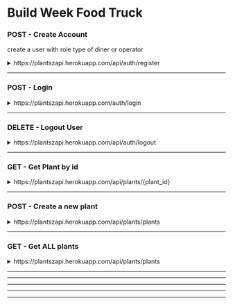 # Build Week Food Truck

### POST - Create Account
create a user with role type of diner or operator
<details>
<summary>https://plantszapi.herokuapp.com/api/auth/register</summary>

```JSON
what you need:
{
    "username": "Joe",
    "password": "1234",
    "phoneNumber":"775-123-1456"
}

what you get back:
{
    "data": {
        "user_id": 1,
        "username": "Joe",
        "password": "$2a$08$0oUfmvlujUay2NBGG8CWJOhqhpB8gZRk/UmVa9X8NEZhUKDVIxt5S",
       
    }
}
```
</details>

-----------------------------------------------------------------------------------------

### POST - Login
<details>
<summary>https://plantszapi.herokuapp.com/auth/login</summary>

```JSON
what you need:
role can be operator or diner
{
    "username": "luke",
    "password": "1234",
   
}

what you get back:
{
    "message": "luke is back!",
    "token": "eyJhbGciOiJIUzI1NiIsInR5cCI6IkpXVCJ9.eyJzdWJqZWN0Ijo2LCJ1c2VybmFtZSI6Imx1a2UiLCJpYXQiOjE2MTcyMjU3OTcsImV4cCI6MTYxNzMxMjE5N30.q8woGClRqHNN1tTHwd48FhHalKHdHW-z5dMSzHqbLL4",
    
}
```
</details>

-----------------------------------------------------------------------------------------

### DELETE - Logout User
<details>
<summary>https://plantszapi.herokuapp.com/api/auth/logout</summary>

```JSON
Status: 200 OK
```
</details>

-----------------------------------------------------------------------------------------

### GET - Get Plant by id
<details>
<summary>https://plantszapi.herokuapp.com/api/plants/{plant_id}</summary>

```JSON
what you get back:
{
    "plant_id": 2,
  
}
    
    
```
</details>

-----------------------------------------------------------------------------------------

### POST - Create a new plant
<details>
<summary>https://plantszapi.herokuapp.com/api/plants/plants</summary>

```JSON
what you get back:
[
    {
        "truck_id": 1,
        "truck_img": "arturo-rey-m6fYkq_P2Cc-unsplash.jpg",
        "cuisine_type": "french",
        "departure_time": "19:00:00",
        "longitude": "44.88888",
        "latitude": "22.12121",
        "diner_favetruck_id": 3,
        "diner_id": 1
    }
]
```
</details>

-----------------------------------------------------------------------------------------

### GET - Get ALL plants
<details>
<summary>https://plantszapi.herokuapp.com/api/plants/plants</summary>

```JSON
what you get back:
[
    with plant data
     
]
```
</details>

-----------------------------------------------------------------------------------------


-----------------------------------------------------------------------------------------


</details>

-----------------------------------------------------------------------------------------


-----------------------------------------------------------------------------------------




-----------------------------------------------------------------------------------------




